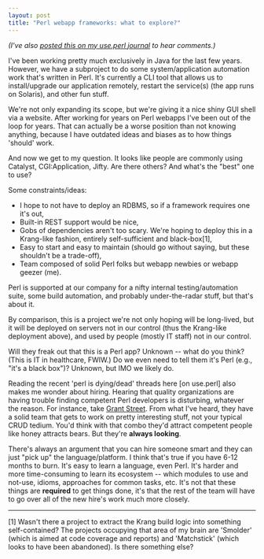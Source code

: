 ```yaml
---
layout: post
title: "Perl webapp frameworks: what to explore?"
---
```




<p><em>(I've also 
<a href="http://use.perl.org/~lachoy/journal/38076">posted this on my use.perl journal</a> 
to hear comments.)</em></p>

<p>I've been working pretty much exclusively in Java for the last
few years. However, we have a subproject to do some
system/application automation work that's written in Perl. It's
currently a CLI tool that allows us to install/upgrade our
application remotely, restart the service(s) (the app runs on
Solaris), and other fun stuff.</p>

<p>We're not only expanding its scope, but we're giving it a nice
shiny GUI shell via a website. After working for years on Perl
webapps I've been out of the loop for years. That can actually be
a worse position than not knowing anything, because I have
outdated ideas and biases as to how things 'should' work.</p>

<p>And now we get to my question. It looks like people are
commonly using Catalyst, CGI:Application, Jifty. Are there
others? And what's the "best" one to use?</p>

<p>Some constraints/ideas:</p>

<ul>
  <li>I hope to not have to deploy an RDBMS, so if a framework
  requires one it's out,</li>
  <li>Built-in REST support would be nice,</li>
  <li>Gobs of dependencies aren't too scary. We're hoping to
  deploy this in a Krang-like fashion, entirely self-sufficient
  and black-box[1],</li>
  <li>Easy to start and easy to maintain (should go without
  saying, but these shouldn't be a trade-off),</li>  
  <li>Team composed of solid Perl folks but webapp newbies or
  webapp geezer (me).</li>
</ul>

<p>Perl is supported at our company for a nifty internal
testing/automation suite, some build automation, and probably
under-the-radar stuff, but that's about it.</p>

<p>By comparison, this is a project we're not only hoping will be
long-lived, but it will be deployed on servers not in our control
(thus the Krang-like deployment above), and used by people
(mostly IT staff) not in our control.</p>

<p>Will they freak out that this is a Perl app? Unknown -- what
do you think? (This is IT in healthcare, FWIW.) Do we even need
to tell them it's Perl (e.g., "it's a black box")? Unknown, but
IMO we likely do.</p>

<p>Reading the recent 'perl is dying/dead' threads here [on
use.perl] also makes me wonder about hiring. Hearing that quality
organizations are having trouble finding competent Perl
developers is disturbing, whatever the reason. For instance, take
<a href="http://www.grantstreet.com/">Grant Street</a>. From what
I've heard, they have a solid team that gets to work on pretty
interesting stuff, not your typical CRUD tedium. You'd think with
that combo they'd attract competent people like honey attracts
bears. But they're <b>always looking</b>.</p>

<p>There's always an argument that you can hire someone smart and
they can just "pick up" the language/platform. I think that's
true if you have 6-12 months to burn. It's easy to learn a
language, even Perl. It's harder and more time-consuming to learn
its ecosystem -- which modules to use and not-use, idioms,
approaches for common tasks, etc. It's not that these things are
<b>required</b> to get things done, it's that the rest of the
team will have to go over all of the new hire's work much more
closely.</p>

<hr noshade="noshade" />

<p>[1] Wasn't there a project to extract the Krang build
logic into something self-contained? The projects occupying that
area of my brain are 'Smolder' (which is aimed at code coverage
and reports) and 'Matchstick' (which looks to have been
abandoned). Is there something else?</p>


